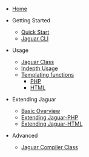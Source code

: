 * [Home](/)

* Getting Started
  * [Quick Start](quickstart.md)
  <!---* [Basic Usage](basicusage.md)--->
  * [Jaguar CLI](jaguar-cli.md)

* Usage
  * [Jaguar Class](jaguar.md)
  * [Indepth Usage](usage.md)
  * [Templating functions](templating.md)
    * [PHP](php-templating.md)
    * [HTML](html-templating.md)

* Extending Jaguar
  * [Basic Overview](basic-expanding.md)
  * [Extending Jaguar-PHP](extending-php.md)
  * [Extending Jaguar-HTML](extending-html.md)

* Advanced
  * [Jaguar Compiler Class](jaguar-compiler.md)
